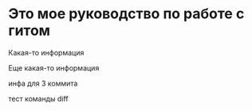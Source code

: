 # Это мое руководство по работе с гитом

Какая-то информация

Еще какая-то информация

инфа для 3 коммита

тест команды diff

